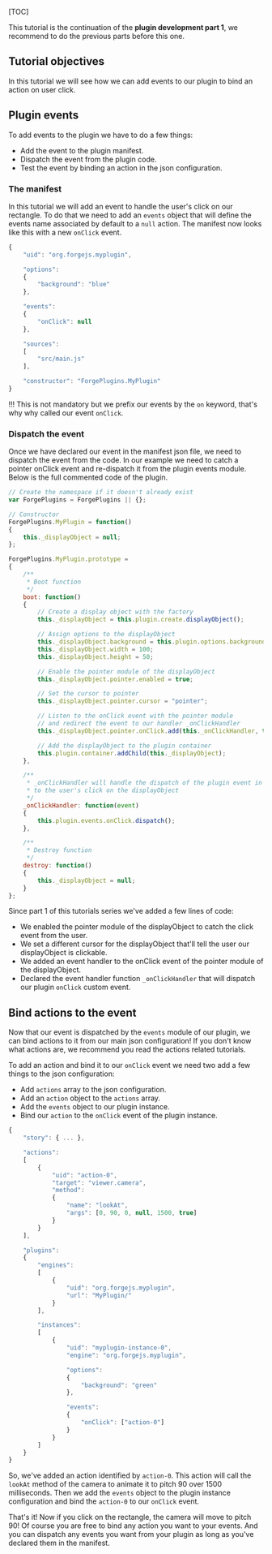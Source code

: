 [TOC]

This tutorial is the continuation of the **plugin development part 1**, we recommend to do the previous parts before this one.

## Tutorial objectives

In this tutorial we will see how we can add events to our plugin to bind an action on user click.

## Plugin events

To add events to the plugin we have to do a few things:

- Add the event to the plugin manifest.
- Dispatch the event from the plugin code.
- Test the event by binding an action in the json configuration.

### The manifest

In this tutorial we will add an event to handle the user's click on our rectangle. To do that we need to add an `events` object that will define the events name associated by default to a `null` action. The manifest now looks like this with a new `onClick` event.

```js
{
    "uid": "org.forgejs.myplugin",

    "options":
    {
        "background": "blue"
    },

    "events":
    {
        "onClick": null
    },

    "sources":
    [
        "src/main.js"
    ],

    "constructor": "ForgePlugins.MyPlugin"
}
```

!!! This is not mandatory but we prefix our events by the `on` keyword, that's why why called our event `onClick`.

### Dispatch the event

Once we have declared our event in the manifest json file, we need to dispatch the event from the code. In our example we need to catch a pointer onClick event and re-dispatch it from the plugin events module. Below is the full commented code of the plugin.

```js
// Create the namespace if it doesn't already exist
var ForgePlugins = ForgePlugins || {};

// Constructor
ForgePlugins.MyPlugin = function()
{
    this._displayObject = null;
};

ForgePlugins.MyPlugin.prototype =
{
    /**
     * Boot function
     */
    boot: function()
    {
        // Create a display object with the factory
        this._displayObject = this.plugin.create.displayObject();

        // Assign options to the displayObject
        this._displayObject.background = this.plugin.options.background;
        this._displayObject.width = 100;
        this._displayObject.height = 50;

        // Enable the pointer module of the displayObject
        this._displayObject.pointer.enabled = true;

        // Set the cursor to pointer
        this._displayObject.pointer.cursor = "pointer";

        // Listen to the onClick event with the pointer module
        // and redirect the event to our handler _onClickHandler
        this._displayObject.pointer.onClick.add(this._onClickHandler, this);

        // Add the displayObject to the plugin container
        this.plugin.container.addChild(this._displayObject);
    },

    /**
     * _onClickHandler will handle the dispatch of the plugin event in response
     * to the user's click on the displayObject
     */
    _onClickHandler: function(event)
    {
        this.plugin.events.onClick.dispatch();
    },

    /**
     * Destroy function
     */
    destroy: function()
    {
        this._displayObject = null;
    }
};
```

Since part 1 of this tutorials series we've added a few lines of code:

- We enabled the pointer module of the displayObject to catch the click event from the user.
- We set a different cursor for the displayObject that'll tell the user our displayObject is clickable.
- We added an event handler to the onClick event of the pointer module of the displayObject.
- Declared the event handler function `_onClickHandler` that will dispatch our plugin `onClick` custom event.

## Bind actions to the event

Now that our event is dispatched by the `events` module of our plugin, we can bind actions to it from our main json configuration! If you don't know what actions are, we recommend you read the actions related tutorials.

To add an action and bind it to our `onClick` event we need two add a few things to the json configuration:

- Add `actions` array to the json configuration.
- Add an `action` object to the `actions` array.
- Add the `events` object to our plugin instance.
- Bind our `action` to the `onClick` event of the plugin instance.

```js
{
    "story": { ... },

    "actions":
    [
        {
            "uid": "action-0",
            "target": "viewer.camera",
            "method":
            {
                "name": "lookAt",
                "args": [0, 90, 0, null, 1500, true]
            }
        }
    ],

    "plugins":
    {
        "engines":
        [
            {
                "uid": "org.forgejs.myplugin",
                "url": "MyPlugin/"
            }
        ],

        "instances":
        [
            {
                "uid": "myplugin-instance-0",
                "engine": "org.forgejs.myplugin",

                "options":
                {
                    "background": "green"
                },

                "events":
                {
                    "onClick": ["action-0"]
                }
            }
        ]
    }
}
```

So, we've added an action identified by `action-0`. This action will call the `lookAt` method of the camera to animate it to pitch 90 over 1500 milliseconds. Then we add the `events` object to the plugin instance configuration and bind the `action-0` to our `onClick` event.

That's it! Now if you click on the rectangle, the camera will move to pitch 90! Of course you are free to bind any action you want to your events. And you can dispatch any events you want from your plugin as long as you've declared them in the manifest.